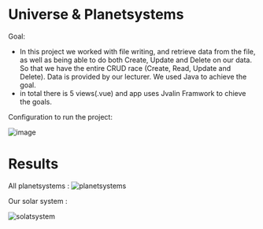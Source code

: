 # Universe & Planetsystems 
Goal: 

 - In this project we worked with file writing, and retrieve data from the file, as well as being able to do both Create, Update and Delete on our data. So that we have the entire    CRUD race (Create, Read, Update and Delete). Data is provided by our lecturer. We used Java to achieve the goal.
 - in total there is 5 views(.vue) and app uses Jvalin Framwork to chieve the goals.

Configuration to run the project: 

![image](https://user-images.githubusercontent.com/90834593/135545590-10465e0a-79d3-444a-8b57-cec4d045d53a.png)

# Results
All planetsystems : 
![planetsystems](https://user-images.githubusercontent.com/90834593/187072936-4cfa8b81-291d-4d8d-bfe1-1ad14b10196a.png)


Our solar system : 


![solatsystem](https://user-images.githubusercontent.com/90834593/187072965-aa55dee9-c178-4adb-9605-51693a8676af.png)
